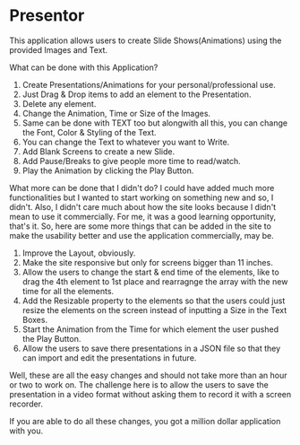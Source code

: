 # Presentor
This application allows users to create Slide Shows(Animations) using the provided Images and Text.

What can be done with this Application?
1) Create Presentations/Animations for your personal/professional use.
2) Just Drag & Drop items to add an element to the Presentation.
3) Delete any element.
4) Change the Animation, Time or Size of the Images.
5) Same can be done with TEXT too but alongwith all this, you can change the Font, Color & Styling of the Text.
6) You can change the Text to whatever you want to Write.
7) Add Blank Screens to create a new Slide.
8) Add Pause/Breaks to give people more time to read/watch.
9) Play the Animation by clicking the Play Button.


What more can be done that I didn't do?
I could have added much more functionalities but I wanted to start working on something new and so, I didn't.
Also, I didn't care much about how the site looks because I didn't mean to use it commercially. For me, it was a good learning opportunity, that's it.
So, here are some more things that can be added in the site to make the usability better and use the application commercially, may be.
1) Improve the Layout, obviously.
2) Make the site responsive but only for screens bigger than 11 inches.
3) Allow the users to change the start & end time of the elements, like to drag the 4th element to 1st place and rearragnge the array with the new time for all the elements.
4) Add the Resizable property to the elements so that the users could just resize the elements on the screen instead of inputting a Size in the Text Boxes.
5) Start the Animation from the Time for which element the user pushed the Play Button.
6) Allow the users to save there presentations in a JSON file so that they can import and edit the presentations in future.

Well, these are all the easy changes and should not take more than an hour or two to work on. The challenge here is to allow the users to save the presentation in a video format without asking them to record it with a screen recorder.

If you are able to do all these changes, you got a million dollar application with you.
